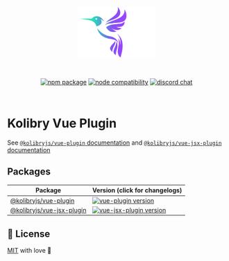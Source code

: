 <p align="center">
  <a href="https://kolibryjs.zip" target="_blank" rel="noopener noreferrer">
    <img width="180" src="https://raw.githubusercontent.com/kolibryjs/kolibry/23941e10186a39746d2a90e84f1e0a3112b70ba6/.github/assets/logo.svg" alt="Kolibry logo">
  </a>
</p>
<br/>
<p align="center">
  <a href="https://npmjs.com/package/@kolibryjs/vue-plugin"><img src="https://img.shields.io/npm/v/@kolibryjs/vue-plugin.svg?style=flat&colorA=18181B&colorB=14F195" alt="npm package"></a>
  <a href="https://nodejs.org/en/about/releases/"><img src="https://img.shields.io/node/v/kolibry.svg?style=flat&colorA=18181B&colorB=14F195" alt="node compatibility"></a>
  <a href="https://discord.nyxb.zip"><img src="https://img.shields.io/badge/chat-discord-blue?style=flat&colorA=18181B&colorB=14F195&logo=discord" alt="discord chat"></a>
</p>
<br/>

# Kolibry Vue Plugin

See [`@kolibryjs/vue-plugin` documentation](packages/vue-plugin/README.md) and [`@kolibryjs/vue-jsx-plugin` documentation](packages/vue-jsx-plugin/README.md)

## Packages

| Package                                           | Version (click for changelogs)                                                                                                       |
| ------------------------------------------------- | :----------------------------------------------------------------------------------------------------------------------------------- |
| [@kolibryjs/vue-plugin](packages/plugin-vue)         | [![vue-plugin version](https://img.shields.io/npm/v/@kolibryjs/vue-plugin.svg?label=%20)](packages/vue-plugin/CHANGELOG.md)             |
| [@kolibryjs/vue-jsx-plugin](packages/vue-jsx-plugin) | [![vue-jsx-plugin version](https://img.shields.io/npm/v/@kolibryjs/vue-jsx-plugin.svg?label=%20)](packages/vue-jsx-plugin/CHANGELOG.md) |

## 📜 License

[MIT](LICENSE) with love 💙
